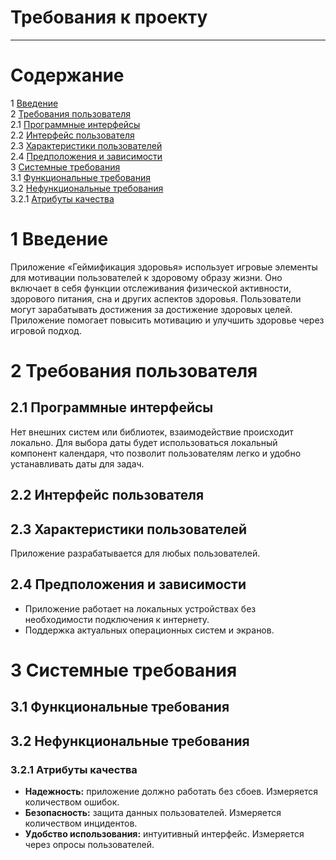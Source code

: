 # Требования к проекту

---

# Содержание
1 [Введение](#intro)     
2 [Требования пользователя](#user_requirements)  
2.1 [Программные интерфейсы](#software_interfaces)  
2.2 [Интерфейс пользователя](#user_interface)  
2.3 [Характеристики пользователей](#user_specifications)   
2.4 [Предположения и зависимости](#assumptions_and_dependencies)  
3 [Системные требования](#system_requirements)  
3.1 [Функциональные требования](#functional_requirements)   
3.2 [Нефункциональные требования](#non-functional_requirements)  
3.2.1 [Атрибуты качества](#quality_attributes)    

<a name="intro"/>

# 1 Введение

Приложение «Геймификация здоровья» использует игровые элементы для мотивации пользователей к здоровому образу жизни. Оно включает в себя функции отслеживания физической активности, здорового питания, сна и других аспектов здоровья. Пользователи могут зарабатывать достижения за достижение здоровых целей. Приложение помогает повысить мотивацию и улучшить здоровье через игровой подход. 

<a name="user_requirements"/>

# 2 Требования пользователя

<a name="software_interfaces"/>

## 2.1 Программные интерфейсы

Нет внешних систем или библиотек, взаимодействие происходит локально.
Для выбора даты будет использоваться локальный компонент календаря, что позволит пользователям легко и удобно устанавливать даты для задач.


<a name="user_interface"/>

## 2.2 Интерфейс пользователя

                                  

<a name="user_specifications"/>

## 2.3 Характеристики пользователей

Приложение разрабатывается для любых пользователей.

<a name="application_audience"/>

## 2.4 Предположения и зависимости
- Приложение работает на локальных устройствах без необходимости подключения к интернету.
- Поддержка актуальных операционных систем и экранов.

<a name="system_requirements"/>

# 3 Системные требования

<a name="functional_requirements"/>

## 3.1 Функциональные требования

<a name="main_functions"/>

## 3.2 Нефункциональные требования

<a name="quality_attributes"/>

### 3.2.1 Атрибуты качества
- **Надежность:** приложение должно работать без сбоев. Измеряется количеством ошибок.
- **Безопасность:** защита данных пользователей. Измеряется количеством инцидентов.
- **Удобство использования:** интуитивный интерфейс. Измеряется через опросы пользователей.
